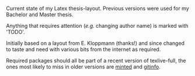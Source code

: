 Current state of my Latex thesis-layout. Previous versions were used for my Bachelor and Master thesis.

Anything that requires attention (*e.g.* changing author name) is marked with 'TODO'.

Initially based on a layout from E. Kloppmann (thanks!) and since changed to taste and need with various bits from the internet as required.

Required packages should all be part of a recent version of texlive-full, the ones most likely to miss in older versions are [minted](https://github.com/gpoore/minted) and [gitinfo](https://github.com/mpg/git-info).
